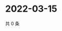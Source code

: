 # 2022-03-15

共 0 条

<!-- BEGIN WEIBO -->
<!-- 最后更新时间 Tue Mar 15 2022 17:15:05 GMT+0800 (China Standard Time) -->

<!-- END WEIBO -->
